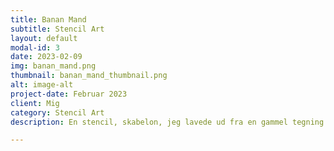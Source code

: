 ```yaml
---
title: Banan Mand
subtitle: Stencil Art
layout: default
modal-id: 3
date: 2023-02-09
img: banan_mand.png
thumbnail: banan_mand_thumbnail.png
alt: image-alt
project-date: Februar 2023
client: Mig
category: Stencil Art
description: En stencil, skabelon, jeg lavede ud fra en gammel tegning. Den er spraymalet på resterne af en gammel papkasse. 

---
```

